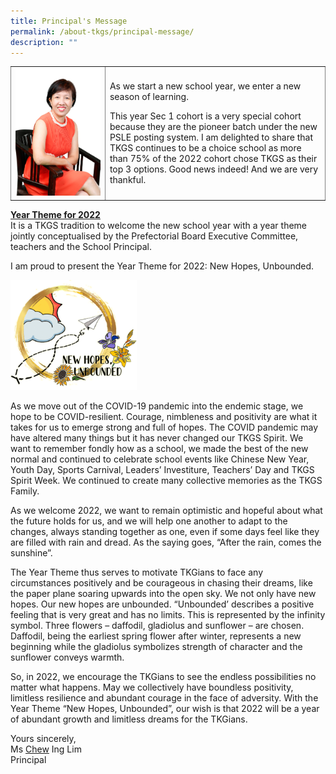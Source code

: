 ```yaml
---
title: Principal's Message
permalink: /about-tkgs/principal-message/
description: ""
---
```

<table style="border-collapse: collapse; width: 100%; border-style:hidden" border="1">
<tbody>
<tr>
<td style="width: 30%;"><img src="/images/princ1.png"></td>
<td style="width: 70%;">
<p>As we start a new school year, we enter a new season of learning.</p>
<p>This year Sec 1 cohort is a very special cohort because they are the pioneer batch under the new PSLE posting system. I am delighted to share that TKGS continues to be a choice school as more than 75% of the 2022 cohort chose TKGS as their top 3 options. Good news indeed! And we are very thankful.</p>
</td>
</tr>
</tbody>
</table>
<p><strong><u>Year Theme for 2022<br /></u></strong>It is a TKGS tradition to welcome the new school year with a year theme jointly conceptualised by the Prefectorial Board Executive Committee, teachers and the School Principal.</p>
<p>I am proud to present the Year Theme for 2022: New Hopes, Unbounded.</p>
<img style="width: 40%;" src="/images/princ2.png" />
<p>As we move out of the COVID-19 pandemic into the endemic stage, we hope to be COVID-resilient. Courage, nimbleness and positivity are what it takes for us to emerge strong and full of hopes. The COVID pandemic may have altered many things but it has never changed our TKGS Spirit. We want to remember fondly how as a school, we made the best of the new normal and continued to celebrate school events like Chinese New Year, Youth Day, Sports Carnival, Leaders&rsquo; Investiture, Teachers&rsquo; Day and TKGS Spirit Week. We continued to create many collective memories as the TKGS Family.</p>
<p>As we welcome 2022, we want to remain optimistic and hopeful about what the future holds for us, and we will help one another to adapt to the changes, always standing together as one, even if some days feel like they are filled with rain and dread. As the saying goes, &ldquo;After the rain, comes the sunshine&rdquo;.</p>
<p>The Year Theme thus serves to motivate TKGians to face any circumstances positively and be courageous in chasing their dreams, like the paper plane soaring upwards into the open sky. We not only have new hopes. Our new hopes are unbounded. &ldquo;Unbounded&rsquo; describes a positive feeling that is very great and has no limits. This is represented by the infinity symbol. Three flowers &ndash; daffodil, gladiolus and sunflower &ndash; are chosen. Daffodil, being the earliest spring flower after winter, represents a new beginning while the gladiolus symbolizes strength of character and the sunflower conveys warmth.</p>
<p>So, in 2022, we encourage the TKGians to see the endless possibilities no matter what happens. May we collectively have boundless positivity, limitless resilience and abundant courage in the face of adversity. With the Year Theme &ldquo;New Hopes, Unbounded&rdquo;, our wish is that 2022 will be a year of abundant growth and limitless dreams for the TKGians.</p>
<p>Yours sincerely,<br />Ms&nbsp;<u>Chew</u>&nbsp;Ing Lim<br />Principal</p>